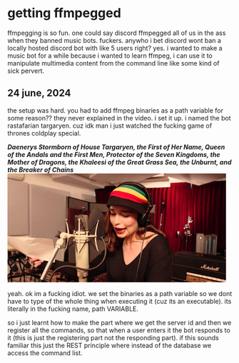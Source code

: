 # getting ffmpegged 
ffmpegging is so fun. one could say discord ffmpegged all of us in the ass when they banned music bots. fuckers. anywho i bet discord wont ban a locally hosted discord bot with like 5 users right? yes.
i wanted to make a music bot for a while because i wanted to learn ffmpeg, i can use it to manipulate multimedia content from the command line like some kind of sick pervert. 

## 24 june, 2024
the setup was hard. you had to add ffmpeg binaries as a path variable for some reason?? they never explained in the video. i set it up. i named the bot rastafarian targaryen. cuz idk man i just watched the fucking game of thrones coldplay special. 

***Daenerys Stormborn of House Targaryen, the First of Her Name, Queen of the Andals and the First Men, Protector of the Seven Kingdoms, the Mother of Dragons, the Khaleesi of the Great Grass Sea, the Unburnt, and the Breaker of Chains*** ![clarke](images/imagesforffmpeg/1st.png)

yeah. ok im a fucking idiot. we set the binaries as a path variable so we dont have to type of the whole thing when executing it (cuz its an executable). its literally in the fucking name, path VARIABLE.

so i just learnt how to make the part where we get the server id and then we register all the commands, so that when a user enters it the bot responds to it (this is just the registering part not the responding part). if this sounds familiar this just the REST principle where instead of the database we access the command list.
